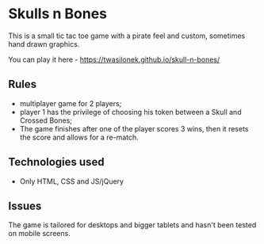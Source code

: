 # Skulls n Bones

This is a small tic tac toe game with a pirate feel and custom, sometimes hand drawn graphics.

You can play it here - https://twasilonek.github.io/skull-n-bones/

## Rules
* multiplayer game for 2 players;
* player 1 has the privilege of choosing his token between a Skull and Crossed Bones;
* The game finishes after one of the player scores 3 wins, then it resets the score and allows for a re-match.

## Technologies used
* Only HTML, CSS and JS/jQuery

## Issues
The game is tailored for desktops and bigger tablets and hasn't been tested on mobile screens.
